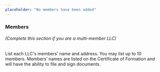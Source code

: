 ```yaml
---
placeholder: "No members have been added"
---
```


### Members

###### (Complete this section if you are a multi-member LLC)

List each LLC's members’ name and address. You may list up to 10 members. Members’ names are listed on the Certificate of Formation and will have the ability to file and sign documents.
